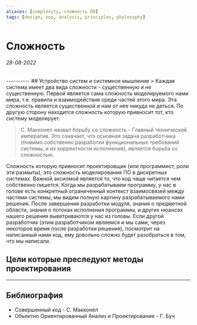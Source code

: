 ```yaml
---
aliases: [complexity, сложность ПО]
tags: [design, oop, analysis, principles, phylosophy]
---
```

# Сложность
<h6>28-08-2022</h6>
----------
## Устройство систем и системное мышление
> Каждая система имеет два вида сложности - существенную и не существенную. Первой является сама сложность моделируемого нами мира, т.е. правила и взаимодействия среди частей этого мира. Эта сложность является существенной и нам от нее никуда не деться. По другую сторону находится сложность которую привносит тот, кто систему моделирует.

> С. Макконел назвал борьбу со сложность - Главный технический императив. Это означает, что основная задача разработчика (помимо собственно разработки функциональных требований системы, и их корректности исполнения), является борьба со сложностью.

Сложность которую привносит проектировщик (или программист, роли эти размыты), это сложность моделирования ПО в дискретных системах.
Важной аксиомой является то, что код чаще читается чем собственно пишется. Когда мы разрабатываем программу, у нас в голове есть конкретный ограниченный контекст взаимосвязей между частями системы, мы видим полную картину разрабатываемого нами решения. После завершения разработки модуля, знания о предметной области, знания о потоках исполнения программы, и других нюансах нашего решения выветриваются у нас из головы. Если другой разработчик (этим разработчиком являемся и мы сами, через некоторое время после разработки решения), посмотрит на написанный нами код, ему довольно сложно будет разобраться в том, что мы написали.  


## Цели которые преследуют методы проектирования


---
## Библиография
- Совершенный код - С. Макконел
- Обьектно Ориентированный Анализ и Проектирование - Г. Буч

